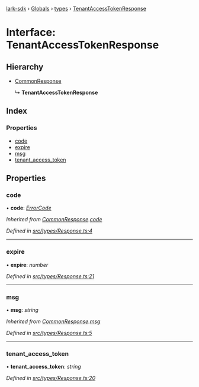 [lark-sdk](../README.md) › [Globals](../globals.md) › [types](../modules/types.md) › [TenantAccessTokenResponse](types.tenantaccesstokenresponse.md)

# Interface: TenantAccessTokenResponse

## Hierarchy

* [CommonResponse](types.commonresponse.md)

  ↳ **TenantAccessTokenResponse**

## Index

### Properties

* [code](types.tenantaccesstokenresponse.md#code)
* [expire](types.tenantaccesstokenresponse.md#expire)
* [msg](types.tenantaccesstokenresponse.md#msg)
* [tenant_access_token](types.tenantaccesstokenresponse.md#tenant_access_token)

## Properties

###  code

• **code**: *[ErrorCode](../modules/types.md#errorcode)*

*Inherited from [CommonResponse](types.commonresponse.md).[code](types.commonresponse.md#code)*

*Defined in [src/types/Response.ts:4](https://github.com/TbhT/lark-sdk/blob/5ecb791/src/types/Response.ts#L4)*

___

###  expire

• **expire**: *number*

*Defined in [src/types/Response.ts:21](https://github.com/TbhT/lark-sdk/blob/5ecb791/src/types/Response.ts#L21)*

___

###  msg

• **msg**: *string*

*Inherited from [CommonResponse](types.commonresponse.md).[msg](types.commonresponse.md#msg)*

*Defined in [src/types/Response.ts:5](https://github.com/TbhT/lark-sdk/blob/5ecb791/src/types/Response.ts#L5)*

___

###  tenant_access_token

• **tenant_access_token**: *string*

*Defined in [src/types/Response.ts:20](https://github.com/TbhT/lark-sdk/blob/5ecb791/src/types/Response.ts#L20)*
